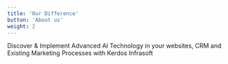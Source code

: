 ```yaml
---
title: 'Our Difference'
button: 'About us'
weight: 2
---
```


Discover & Implement Advanced AI Technology in your websites, CRM and Existing Marketing Processes with Kerdos Infrasoft

